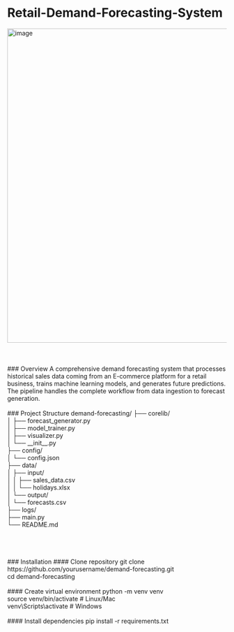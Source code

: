 # Retail-Demand-Forecasting-System
<img width="1280" height="720" alt="image" src="https://github.com/user-attachments/assets/f979ff00-abdc-476c-bc32-7d65ad83f410" />
<br>
<br>
<br>
<br>
### Overview
A comprehensive demand forecasting system that processes historical sales data coming from an E-commerce platform for a retail business, trains machine learning models, and generates future predictions. The pipeline handles the complete workflow from data ingestion to forecast generation.
<br>
<br>
### Project Structure
demand-forecasting/
├── corelib/<br>                   
│   ├── forecast_generator.py <br> 
│   ├── model_trainer.py    <br>   
│   ├── visualizer.py  <br>        
│   └── __init__.py  <br>          
├── config/<br>
│   └── config.json <br>          
├── data/       <br>             
│   ├── input/ <br>              
│   │   ├── sales_data.csv <br>   
│   │   └── holidays.xlsx <br>    
│   └── output/    <br>          
│       └── forecasts.csv   <br>  
├── logs/    <br>                 
├── main.py  <br>                 
└── README.md   <br>    
<br>
<br>
<br>
<br>
### Installation
#### Clone repository
git clone https://github.com/yourusername/demand-forecasting.git<br>
cd demand-forecasting<br>
<br>
#### Create virtual environment
python -m venv venv<br>
source venv/bin/activate  # Linux/Mac<br>
venv\Scripts\activate  # Windows<br>
<br>
#### Install dependencies
pip install -r requirements.txt

